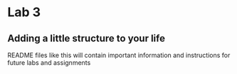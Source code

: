 # Lab 3

## Adding a little structure to your life
 
README files like this will contain important information and instructions for future labs and assignments
